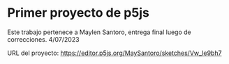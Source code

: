 # Primer proyecto de p5js

Este trabajo pertenece a Maylen Santoro, entrega final luego de correcciones. 4/07/2023

URL del proyecto: https://editor.p5js.org/MaySantoro/sketches/Vw_le9bh7
